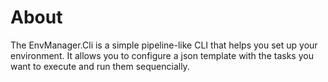 # About

The EnvManager.Cli is a simple pipeline-like CLI that helps you set up your environment. It allows you to configure a json template with the tasks you want to execute and run them sequencially.
